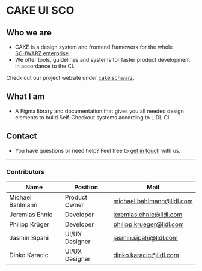 # CAKE UI SCO

## Who we are

- CAKE is a design system and frontend framework for the whole [SCHWARZ enterprise](https://jobs.schwarz/).
- We offer tools, guidelines and systems for faster product development in accordance to the CI.

Check out our project website under [cake.schwarz](https://cake.schwarz).

## What I am

- A Figma library and documentation that gives you all needed design elements to build Self-Checkout systems according to LIDL CI.

## Contact

- You have questions or need help? Feel free to [get in touch](mailto:cake@lidl.com) with us.

---

### Contributors

| Name | Position | Mail |
|----|---|----|
| Michael Bahlmann | Product Owner | michael.bahlmann@lidl.com |
| Jeremias Ehnle | Developer | jeremias.ehnle@lidl.com |
| Philipp Krüger | Developer | philipp.krueger@lidl.com |
| Jasmin Sipahi | UI/UX Designer | jasmin.sipahi@lidl.com |
| Dinko Karacic | UI/UX Designer | dinko.karacic@lidl.com |
